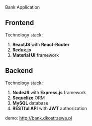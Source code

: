 Bank Application

## Frontend

Technology stack:

1. **ReactJS** with **React-Router**
2. **Redux.js** 
3. **Material UI** framework

## Backend

Technology stack:

1. **NodeJS** with **Express.js** framework
2. **Sequelize** ORM
3. **MySQL** database
4. **RESTful API** with **JWT** authorization



demo: http://bank.dkostrzewa.pl
